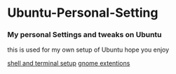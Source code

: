 # Ubuntu-Personal-Setting
### My personal Settings and tweaks on Ubuntu
this is used for my own setup of Ubuntu hope you enjoy

[shell and terminal setup](https://github.com/mhkarimi1383/Ubuntu-Personal-Setting/blob/master/shell%26terminal-config.md)
[gnome extentions](https://github.com/mhkarimi1383/Ubuntu-Personal-Setting/blob/master/gnome-extentions.md)

